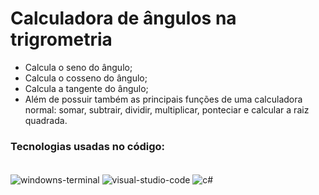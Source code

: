 # Calculadora de ângulos na trigrometria
- Calcula o seno do ângulo;
- Calcula o cosseno do ângulo;
- Calcula a tangente do ângulo;
- Além de possuir também as principais funções de uma calculadora normal: somar, subtrair, dividir, multiplicar, ponteciar e calcular a raiz quadrada.

### Tecnologias usadas no código:
<div style="display: inline_block"><br/>
  <img align="center" alt="windowns-terminal" src= "https://img.shields.io/badge/windows%20terminal-4D4D4D?style=for-the-badge&logo=windows%20terminal&logoColor=white">
  <img align="center" alt="visual-studio-code" src= "https://img.shields.io/badge/Visual_Studio_Code-0078D4?style=for-the-badge&logo=visual%20studio%20code&logoColor=white">
  <img align="center" alt="c#" src= "https://img.shields.io/badge/C%23-239120?style=for-the-badge&logo=c-sharp&logoColor=white">
</div<br/>
